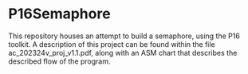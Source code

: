 # P16Semaphore

This repository houses an attempt to build a semaphore, using the P16 toolkit. A description of this project can be found within the file ac_202324v_proj_v1.1.pdf, along with an ASM chart that describes the described flow of the program.
